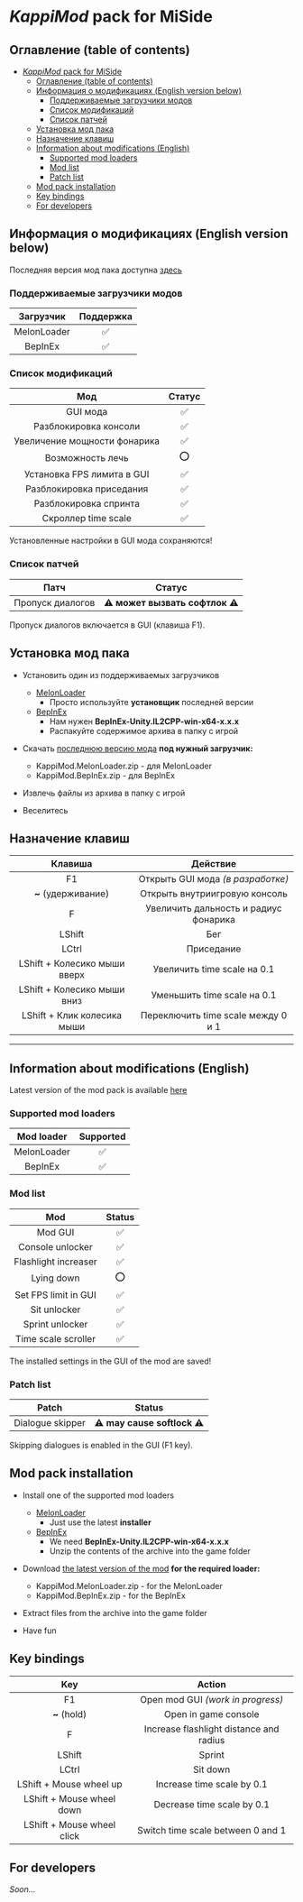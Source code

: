 # _KappiMod_ pack for MiSide

## Оглавление (table of contents)

- [_KappiMod_ pack for MiSide](#kappimod-pack-for-miside)
  - [Оглавление (table of contents)](#оглавление-table-of-contents)
  - [Информация о модификациях (English version below)](#информация-о-модификациях-english-version-below)
    - [Поддерживаемые загрузчики модов](#поддерживаемые-загрузчики-модов)
    - [Список модификаций](#список-модификаций)
    - [Список патчей](#список-патчей)
  - [Установка мод пака](#установка-мод-пака)
  - [Назначение клавиш](#назначение-клавиш)
  - [Information about modifications (English)](#information-about-modifications-english)
    - [Supported mod loaders](#supported-mod-loaders)
    - [Mod list](#mod-list)
    - [Patch list](#patch-list)
  - [Mod pack installation](#mod-pack-installation)
  - [Key bindings](#key-bindings)
  - [For developers](#for-developers)

## Информация о модификациях (English version below)

Последняя версия мод пака доступна [здесь](https://github.com/MrSago/MiSide-KappiMod/releases)

### Поддерживаемые загрузчики модов

|  Загрузчик  | Поддержка |
| :---------: | :-------: |
| MelonLoader |    ✅     |
|   BepInEx   |    ✅     |

### Список модификаций

|             Мод              | Статус |
| :--------------------------: | :----: |
|           GUI мода           |   ✅   |
|    Разблокировка консоли     |   ✅   |
| Увеличение мощности фонарика |   ✅   |
|       Возможность лечь       |   ⭕   |
|  Установка FPS лимита в GUI  |   ✅   |
|   Разблокировка приседания   |   ✅   |
|    Разблокировка спринта     |   ✅   |
|     Скроллер time scale      |   ✅   |

Установленные настройки в GUI мода сохраняются!

### Список патчей

|       Патч       |             Статус              |
| :--------------: | :-----------------------------: |
| Пропуск диалогов | **⚠️ может вызвать софтлок ⚠️** |

Пропуск диалогов включается в GUI (клавиша F1).

## Установка мод пака

- Установить один из поддерживаемых загрузчиков

  - [MelonLoader](https://github.com/LavaGang/MelonLoader/releases)
    - Просто используйте **установщик** последней версии
  - [BepInEx](https://github.com/BepInEx/BepInEx/releases)
    - Нам нужен **BepInEx-Unity.IL2CPP-win-x64-x.x.x**
    - Распакуйте содержимое архива в папку с игрой

- Скачать [последнюю версию мода](https://github.com/MrSago/MiSide-KappiMod/releases) **под нужный загрузчик:**

  - KappiMod.MelonLoader.zip - для MelonLoader
  - KappiMod.BepInEx.zip - для BepInEx

- Извлечь файлы из архива в папку с игрой

- Веселитесь

## Назначение клавиш

|           Клавиша            |               Действие                |
| :--------------------------: | :-----------------------------------: |
|              F1              |   Открыть GUI мода _(в разработке)_   |
|     **~** (удерживание)      |     Открыть внутриигровую консоль     |
|              F               | Увеличить дальность и радиус фонарика |
|            LShift            |                  Бег                  |
|            LCtrl             |              Приседание               |
| LShift + Колесико мыши вверх |      Увеличить time scale на 0.1      |
| LShift + Колесико мыши вниз  |      Уменьшить time scale на 0.1      |
| LShift + Клик колесика мыши  |  Переключить time scale между 0 и 1   |

---

## Information about modifications (English)

Latest version of the mod pack is available [here](https://github.com/MrSago/MiSide-KappiMod/releases)

### Supported mod loaders

| Mod loader  | Supported |
| :---------: | :-------: |
| MelonLoader |    ✅     |
|   BepInEx   |    ✅     |

### Mod list

|         Mod          | Status |
| :------------------: | :----: |
|       Mod GUI        |   ✅   |
|   Console unlocker   |   ✅   |
| Flashlight increaser |   ✅   |
|      Lying down      |   ⭕   |
| Set FPS limit in GUI |   ✅   |
|     Sit unlocker     |   ✅   |
|   Sprint unlocker    |   ✅   |
| Time scale scroller  |   ✅   |

The installed settings in the GUI of the mod are saved!

### Patch list

|      Patch       |            Status            |
| :--------------: | :--------------------------: |
| Dialogue skipper | **⚠️ may cause softlock ⚠️** |

Skipping dialogues is enabled in the GUI (F1 key).

## Mod pack installation

- Install one of the supported mod loaders

  - [MelonLoader](https://github.com/LavaGang/MelonLoader/releases)
    - Just use the latest **installer**
  - [BepInEx](https://github.com/BepInEx/BepInEx/releases)
    - We need **BepInEx-Unity.IL2CPP-win-x64-x.x.x**
    - Unzip the contents of the archive into the game folder

- Download [the latest version of the mod](https://github.com/MrSago/MiSide-KappiMod/releases) **for the required loader:**

  - KappiMod.MelonLoader.zip - for the MelonLoader
  - KappiMod.BepInEx.zip - for the BepInEx

- Extract files from the archive into the game folder

- Have fun

## Key bindings

|            Key             |                 Action                  |
| :------------------------: | :-------------------------------------: |
|             F1             |    Open mod GUI _(work in progress)_    |
|        **~** (hold)        |          Open in game console           |
|             F              | Increase flashlight distance and radius |
|           LShift           |                 Sprint                  |
|           LCtrl            |                Sit down                 |
|  LShift + Mouse wheel up   |       Increase time scale by 0.1        |
| LShift + Mouse wheel down  |       Decrease time scale by 0.1        |
| LShift + Mouse wheel click |    Switch time scale between 0 and 1    |

## For developers

_Soon..._
